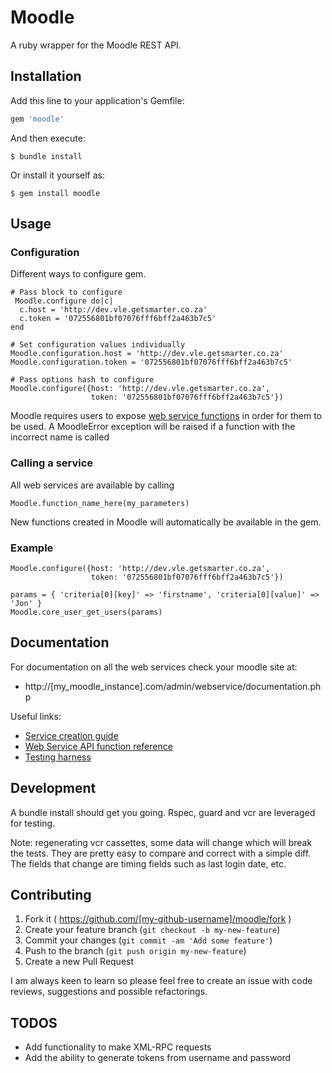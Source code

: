 # Moodle

A ruby wrapper for the Moodle REST API.

## Installation

Add this line to your application's Gemfile:

```ruby
gem 'moodle'
```

And then execute:

    $ bundle install

Or install it yourself as:

    $ gem install moodle

## Usage

### Configuration

Different ways to configure gem.

```
# Pass block to configure
 Moodle.configure do|c|
  c.host = 'http://dev.vle.getsmarter.co.za'
  c.token = '072556801bf07076fff6bff2a463b7c5'
end

# Set configuration values individually
Moodle.configuration.host = 'http://dev.vle.getsmarter.co.za'
Moodle.configuration.token = '072556801bf07076fff6bff2a463b7c5'

# Pass options hash to configure
Moodle.configure({host: 'http://dev.vle.getsmarter.co.za',
                  token: '072556801bf07076fff6bff2a463b7c5'})
```

Moodle requires users to expose [web service functions](https://docs.moodle.org/dev/Web_service_API_functions) in order for them to be used. A MoodleError exception will be raised if a function with the incorrect name is called

### Calling a service

All web services are available by calling

```
Moodle.function_name_here(my_parameters)
```

New functions created in Moodle will automatically be available in the gem.

### Example

```
Moodle.configure({host: 'http://dev.vle.getsmarter.co.za',
                  token: '072556801bf07076fff6bff2a463b7c5'})

params = { 'criteria[0][key]' => 'firstname', 'criteria[0][value]' => 'Jon' }
Moodle.core_user_get_users(params)
```

## Documentation

For documentation on all the web services check your moodle site at:
- http://[my_moodle_instance].com/admin/webservice/documentation.php

Useful links:
- [Service creation guide](https://docs.moodle.org/20/en/Using_web_services#Creating_a_service)
- [Web Service API function reference](https://docs.moodle.org/dev/Web_service_API_functions)
- [Testing harness](https://testing.vle.getsmarter.co.za/admin/webservice/testclient.php)


## Development

A bundle install should get you going. Rspec, guard and vcr are leveraged for testing.

Note: regenerating vcr cassettes, some data will change which will break the tests. They are pretty easy to compare and correct with a simple diff. The fields that change are timing fields such as last login date, etc.

## Contributing

1. Fork it ( https://github.com/[my-github-username]/moodle/fork )
2. Create your feature branch (`git checkout -b my-new-feature`)
3. Commit your changes (`git commit -am 'Add some feature'`)
4. Push to the branch (`git push origin my-new-feature`)
5. Create a new Pull Request

I am always keen to learn so please feel free to create an issue with code reviews, suggestions and possible refactorings.

## TODOS

- Add functionality to make XML-RPC requests
- Add the ability to generate tokens from username and password
